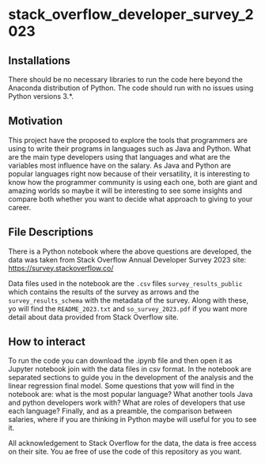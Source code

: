 # stack_overflow_developer_survey_2023

## Installations
There should be no necessary libraries to run the code here beyond the Anaconda distribution of Python. The code should run with no issues using Python versions 3.*.

## Motivation
This project have the proposed to explore the tools that programmers are using to write their programs in languages ​​such as Java and Python. What are the main type developers using that languages ​​and what are the variables most influence have on the salary. As Java and Python are popular languages ​​right now because of their versatility, it is interesting to know how the programmer community is using each one, both are giant and amazing worlds so maybe it will be interesting to see some insights and compare both whether you want to decide what approach to giving to your career.

## File Descriptions
There is a Python notebook where the above questions are developed, the data was taken from Stack Overflow Annual Developer Survey 2023 site: https://survey.stackoverflow.co/

Data files used in the notebook are the ``.csv`` files ``survey_results_public`` which contains the results of the survey as arrows and 
the ``survey_results_schema`` with the metadata of the survey. Along with these, yo will find the ``README_2023.txt`` and ``so_survey_2023.pdf`` if you want more detail about data provided from Stack Overflow site.

## How to interact
To run the code you can download the .ipynb file and then open it as Jupyter notebook join with the data files in csv format. In the notebook are separated sections to guide you in the development of the analysis and the linear regression final model. Some questions that yow will find in the notebook are: what is the most popular language? What another tools Java and python developers work with? What are roles of developers that use each language? Finally, and as a preamble, the comparison between salaries, where if you are thinking in Python maybe will useful for you to see it.

All acknowledgement to Stack Overflow for the data, the data is free access on their site. You ae free of use the code of this repository as you want.
